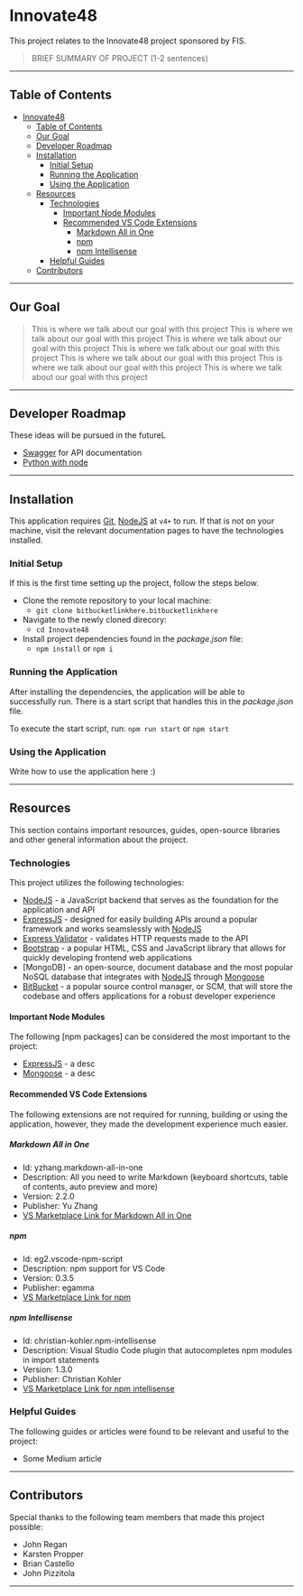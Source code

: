 # Innovate48

This project relates to the Innovate48 project sponsored by FIS.

> BRIEF SUMMARY OF PROJECT (1-2 sentences)

---

## Table of Contents

- [Innovate48](#innovate48)
  - [Table of Contents](#table-of-contents)
  - [Our Goal](#our-goal)
  - [Developer Roadmap](#developer-roadmap)
  - [Installation](#installation)
    - [Initial Setup](#initial-setup)
    - [Running the Application](#running-the-application)
    - [Using the Application](#using-the-application)
  - [Resources](#resources)
    - [Technologies](#technologies)
      - [Important Node Modules](#important-node-modules)
      - [Recommended VS Code Extensions](#recommended-vs-code-extensions)
        - [Markdown All in One](#markdown-all-in-one)
        - [npm](#npm)
        - [npm Intellisense](#npm-intellisense)
    - [Helpful Guides](#helpful-guides)
  - [Contributors](#contributors)

---

## Our Goal

> This is where we talk about our goal with this project
> This is where we talk about our goal with this project
> This is where we talk about our goal with this project
> This is where we talk about our goal with this project
> This is where we talk about our goal with this project
> This is where we talk about our goal with this project
> This is where we talk about our goal with this project

---

## Developer Roadmap

These ideas will be pursued in the futureL

- [Swagger] for API documentation
- [Python with node]

---

## Installation

This application requires [Git], [NodeJS] at `v4+` to run. If that is not on your machine, visit the relevant documentation pages to have the technologies installed.

### Initial Setup

If this is the first time setting up the project, follow the steps below.

- Clone the remote repository to your local machine:
  - `git clone bitbucketlinkhere.bitbucketlinkhere`
- Navigate to the newly cloned direcory:
  - `cd Innovate48`
- Install project dependencies found in the _package.json_ file:
  - `npm install` or `npm i`

### Running the Application

After installing the dependencies, the application will be able to successfully run. There is a start script that handles this in the _package.json_ file.

To execute the start script, run: `npm run start` or `npm start`

### Using the Application

Write how to use the application here :)

---

## Resources

This section contains important resources, guides, open-source libraries and other general information about the project.

### Technologies

This project utilizes the following technologies:

- [NodeJS] - a JavaScript backend that serves as the foundation for the application and API
- [ExpressJS] - designed for easily building APIs around a popular framework and works seamslessly with [NodeJS]
- [Express Validator] - validates HTTP requests made to the API
- [Bootstrap] - a popular HTML, CSS and JavaScript library that allows for quickly developing frontend web applications
- [MongoDB] - an open-source, document database and the most popular NoSQL database that integrates with [NodeJS] through [Mongoose]
- [BitBucket] - a popular source control manager, or SCM, that will store the codebase and offers applications for a robust developer experience

#### Important Node Modules

The following [npm packages] can be considered the most important to the project:

- [ExpressJS] - a desc
- [Mongoose] - a desc

#### Recommended VS Code Extensions

The following extensions are not required for running, building or using the application, however, they made the development experience much easier.

##### Markdown All in One

- Id: yzhang.markdown-all-in-one
- Description: All you need to write Markdown (keyboard shortcuts, table of contents, auto preview and more)
- Version: 2.2.0
- Publisher: Yu Zhang
- [VS Marketplace Link for Markdown All in One]

##### npm

- Id: eg2.vscode-npm-script
- Description: npm support for VS Code
- Version: 0.3.5
- Publisher: egamma
- [VS Marketplace Link for npm]

##### npm Intellisense

- Id: christian-kohler.npm-intellisense
- Description: Visual Studio Code plugin that autocompletes npm modules in import statements
- Version: 1.3.0
- Publisher: Christian Kohler
- [VS Marketplace Link for npm intellisense]

### Helpful Guides

The following guides or articles were found to be relevant and useful to the project:

- Some Medium article

---

## Contributors

Special thanks to the following team members that made this project possible:

- John Regan
- Karsten Propper
- Brian Castello
- John Pizzitola

---

[bitbucket]: https://bitbucket.org/
[bootstrap]: https://getbootstrap.com/
[expressjs]: https://expressjs.com/
[express validator]: https://express-validator.github.io/docs/
[git]: https://git-scm.org/
[mongoose]: https://github.com/Automattic/mongoose
[nodejs]: https://nodejs.org/en/
[python with node]: https://www.sohamkamani.com/blog/2015/08/21/python-nodejs-comm/
[swagger]: https://blog.cloudboost.io/adding-swagger-to-existing-node-js-project-92a6624b855b
[vs marketplace link for markdown all in one]: https://marketplace.visualstudio.com/items?itemName=yzhang.markdown-all-in-one
[vs marketplace link for npm]: https://marketplace.visualstudio.com/items?itemName=eg2.vscode-npm-script
[vs marketplace link for npm intellisense]: https://marketplace.visualstudio.com/items?itemName=christian-kohler.npm-intellisense
